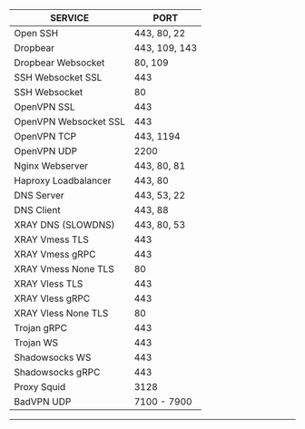 <table>
<thead>
<tr>
<th>SERVICE</th>
<th>PORT</th>
</tr>
</thead>
<tbody>
<tr>
<td>Open SSH</td>
<td>443, 80, 22</td>
</tr>
<tr>
<td>Dropbear</td>
<td>443, 109, 143</td>
</tr>
<tr>
<td>Dropbear Websocket</td>
<td>80, 109</td>
</tr>
<tr>
<td>SSH Websocket SSL</td>
<td>443</td>
</tr>
<tr>
<td>SSH Websocket</td>
<td>80</td>
</tr>
<tr>
<td>OpenVPN SSL</td>
<td>443</td>
</tr>
<tr>
<td>OpenVPN Websocket SSL</td>
<td>443</td>
</tr>
<tr>
<td>OpenVPN TCP</td>
<td>443, 1194</td>
</tr>
<tr>
<td>OpenVPN UDP</td>
<td>2200</td>
</tr>
<tr>
<td>Nginx Webserver</td>
<td>443, 80, 81</td>
</tr>
<tr>
<td>Haproxy Loadbalancer</td>
<td>443, 80</td>
</tr>
<tr>
<td>DNS Server</td>
<td>443, 53, 22</td>
</tr>
<tr>
<td>DNS Client</td>
<td>443, 88</td>
</tr>
<tr>
<td>XRAY DNS (SLOWDNS)</td>
<td>443, 80, 53</td>
</tr>
<tr>
<td>XRAY Vmess TLS</td>
<td>443</td>
</tr>
<tr>
<td>XRAY Vmess gRPC</td>
<td>443</td>
</tr>
<tr>
<td>XRAY Vmess None TLS</td>
<td>80</td>
</tr>
<tr>
<td>XRAY Vless TLS</td>
<td>443</td>
</tr>
<tr>
<td>XRAY Vless gRPC</td>
<td>443</td>
</tr>
<tr>
<td>XRAY Vless None TLS</td>
<td>80</td>
</tr>
<tr>
<td>Trojan gRPC</td>
<td>443</td>
</tr>
<tr>
<td>Trojan WS</td>
<td>443</td>
</tr>
<tr>
<td>Shadowsocks WS</td>
<td>443</td>
</tr>
<tr>
<td>Shadowsocks gRPC</td>
<td>443</td>
</tr>
<tr>
<td>Proxy Squid</td>
<td>3128</td>
</tr>
<tr>
<td>BadVPN UDP</td>
<td>7100 - 7900</td>
</tr>
</tbody>
</table>
<hr>
